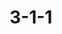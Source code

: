 ---
title: 3-1-1
description: Customer Service is what the City of Knoxville 311 Center for Service Innovation is all about. City residents can dial 311 to access information about services provided by the City.
logo: 
---